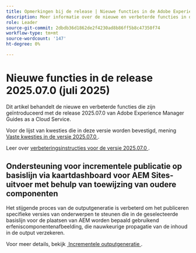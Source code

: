 ```yaml
---
title: Opmerkingen bij de release | Nieuwe functies in de Adobe Experience Manager Guides 2025.07.0-release
description: Meer informatie over de nieuwe en verbeterde functies in de 2025.07.0-release van Adobe Experience Manager Guides
role: Leader
source-git-commit: 2dbdb36d1862de2f4230ad8b86ff5b8c47350f74
workflow-type: tm+mt
source-wordcount: '147'
ht-degree: 0%

---
```


# Nieuwe functies in de release 2025.07.0 (juli 2025)

Dit artikel behandelt de nieuwe en verbeterde functies die zijn geïntroduceerd met de release 2025.07.0 van Adobe Experience Manager Guides as a Cloud Service.

Voor de lijst van kwesties die in deze versie worden bevestigd, mening [&#x200B; Vaste kwesties in de versie 2025.07.0 &#x200B;](fixed-issues-2025-07-0.md).

Leer over [&#x200B; verbeteringsinstructies voor de versie 2025.07.0 &#x200B;](../release-info/upgrade-instructions-2025-07-0.md).

## Ondersteuning voor incrementele publicatie op basislijn via kaartdashboard voor AEM Sites-uitvoer met behulp van toewijzing van oudere componenten

Het stijgende proces van de outputgeneratie is verbeterd om het publiceren specifieke versies van onderwerpen te steunen die in de geselecteerde basislijn voor de plaatsen van AEM worden bepaald gebruikend erfeniscomponentenafbeelding, die nauwkeurige propagatie van de inhoud in de output verzekeren.

Voor meer details, bekijk [&#x200B; Incrementele outputgeneratie &#x200B;](../user-guide/generate-output-aem-site.md).

